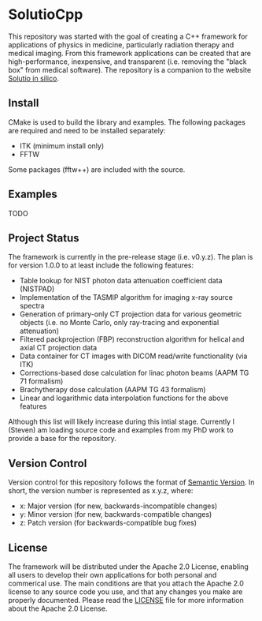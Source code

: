 # SolutioCpp

This repository was started with the goal of creating a C++ framework for
applications of physics in medicine, particularly radiation therapy and medical
imaging. From this framework applications can be created that are
high-performance, inexpensive, and transparent (i.e. removing the "black box"
from medical software). The repository is a companion to the website
[Solutio in silico](http://www.solutioinsilico.com).

## Install
CMake is used to build the library and examples. The following packages are
required and need to be installed separately:

  * ITK (minimum install only)
  * FFTW

Some packages (fftw++) are included with the source.
  
## Examples
TODO

## Project Status

The framework is currently in the pre-release stage (i.e. v0.y.z). The plan is
for version 1.0.0 to at least include the following features:

  * Table lookup for NIST photon data attenuation coefficient data (NISTPAD)
  * Implementation of the TASMIP algorithm for imaging x-ray source spectra
  * Generation of primary-only CT projection data for various geometric objects (i.e. no Monte Carlo, only ray-tracing and exponential attenuation)
  * Filtered packprojection (FBP) reconstruction algorithm for helical and axial CT projection data
  * Data container for CT images with DICOM read/write functionality (via ITK)
  * Corrections-based dose calculation for linac photon beams (AAPM TG 71 formalism)
  * Brachytherapy dose calculation (AAPM TG 43 formalism)
  * Linear and logarithmic data interpolation functions for the above features

Although this list will likely increase during this intial stage. Currently I
(Steven) am loading source code and examples from my PhD work to provide a base
for the repository.

## Version Control
Version control for this repository follows the format of [Semantic Version](http://www.semver.org).
In short, the version number is represented as x.y.z, where:
  * x: Major version (for new, backwards-incompatible changes)
  * y: Minor version (for new, backwards-compatible changes)
  * z: Patch version (for backwards-compatible bug fixes)

## License

The framework will be distributed under the Apache 2.0 License, enabling all
users to develop their own applications for both personal and commerical use.
The main conditions are that you attach the Apache 2.0 license to any source
code you use, and that any changes you make are properly documented. Please read
the [LICENSE](./LICENSE) file for more information about the Apache 2.0 License.
 
